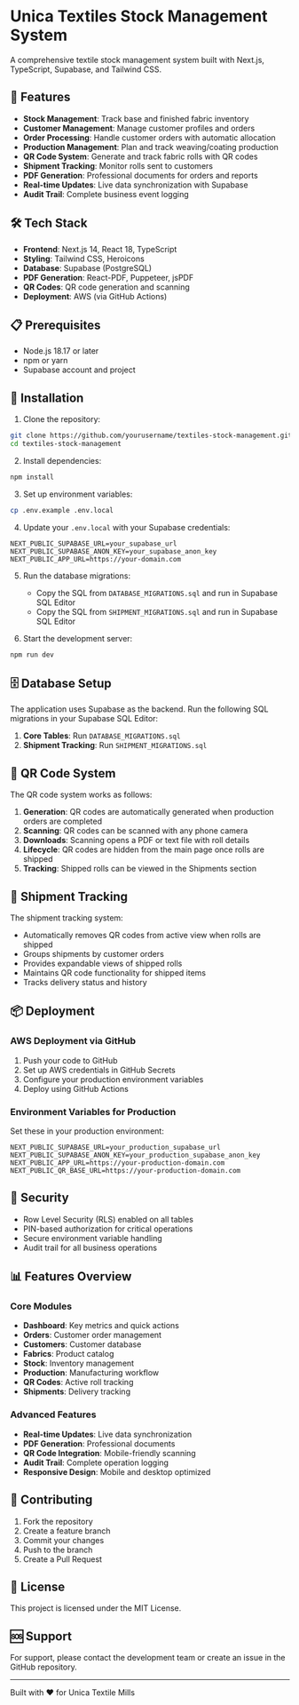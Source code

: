 # Unica Textiles Stock Management System

A comprehensive textile stock management system built with Next.js, TypeScript, Supabase, and Tailwind CSS.

## 🚀 Features

- **Stock Management**: Track base and finished fabric inventory
- **Customer Management**: Manage customer profiles and orders
- **Order Processing**: Handle customer orders with automatic allocation
- **Production Management**: Plan and track weaving/coating production
- **QR Code System**: Generate and track fabric rolls with QR codes
- **Shipment Tracking**: Monitor rolls sent to customers
- **PDF Generation**: Professional documents for orders and reports
- **Real-time Updates**: Live data synchronization with Supabase
- **Audit Trail**: Complete business event logging

## 🛠️ Tech Stack

- **Frontend**: Next.js 14, React 18, TypeScript
- **Styling**: Tailwind CSS, Heroicons
- **Database**: Supabase (PostgreSQL)
- **PDF Generation**: React-PDF, Puppeteer, jsPDF
- **QR Codes**: QR code generation and scanning
- **Deployment**: AWS (via GitHub Actions)

## 📋 Prerequisites

- Node.js 18.17 or later
- npm or yarn
- Supabase account and project

## 🔧 Installation

1. Clone the repository:
```bash
git clone https://github.com/yourusername/textiles-stock-management.git
cd textiles-stock-management
```

2. Install dependencies:
```bash
npm install
```

3. Set up environment variables:
```bash
cp .env.example .env.local
```

4. Update your `.env.local` with your Supabase credentials:
```
NEXT_PUBLIC_SUPABASE_URL=your_supabase_url
NEXT_PUBLIC_SUPABASE_ANON_KEY=your_supabase_anon_key
NEXT_PUBLIC_APP_URL=https://your-domain.com
```

5. Run the database migrations:
   - Copy the SQL from `DATABASE_MIGRATIONS.sql` and run in Supabase SQL Editor
   - Copy the SQL from `SHIPMENT_MIGRATIONS.sql` and run in Supabase SQL Editor

6. Start the development server:
```bash
npm run dev
```

## 🗄️ Database Setup

The application uses Supabase as the backend. Run the following SQL migrations in your Supabase SQL Editor:

1. **Core Tables**: Run `DATABASE_MIGRATIONS.sql`
2. **Shipment Tracking**: Run `SHIPMENT_MIGRATIONS.sql`

## 🔄 QR Code System

The QR code system works as follows:

1. **Generation**: QR codes are automatically generated when production orders are completed
2. **Scanning**: QR codes can be scanned with any phone camera
3. **Downloads**: Scanning opens a PDF or text file with roll details
4. **Lifecycle**: QR codes are hidden from the main page once rolls are shipped
5. **Tracking**: Shipped rolls can be viewed in the Shipments section

## 🚢 Shipment Tracking

The shipment tracking system:

- Automatically removes QR codes from active view when rolls are shipped
- Groups shipments by customer orders
- Provides expandable views of shipped rolls
- Maintains QR code functionality for shipped items
- Tracks delivery status and history

## 📦 Deployment

### AWS Deployment via GitHub

1. Push your code to GitHub
2. Set up AWS credentials in GitHub Secrets
3. Configure your production environment variables
4. Deploy using GitHub Actions

### Environment Variables for Production

Set these in your production environment:

```
NEXT_PUBLIC_SUPABASE_URL=your_production_supabase_url
NEXT_PUBLIC_SUPABASE_ANON_KEY=your_production_supabase_anon_key
NEXT_PUBLIC_APP_URL=https://your-production-domain.com
NEXT_PUBLIC_QR_BASE_URL=https://your-production-domain.com
```

## 🔐 Security

- Row Level Security (RLS) enabled on all tables
- PIN-based authorization for critical operations
- Secure environment variable handling
- Audit trail for all business operations

## 📊 Features Overview

### Core Modules
- **Dashboard**: Key metrics and quick actions
- **Orders**: Customer order management
- **Customers**: Customer database
- **Fabrics**: Product catalog
- **Stock**: Inventory management
- **Production**: Manufacturing workflow
- **QR Codes**: Active roll tracking
- **Shipments**: Delivery tracking

### Advanced Features
- **Real-time Updates**: Live data synchronization
- **PDF Generation**: Professional documents
- **QR Code Integration**: Mobile-friendly scanning
- **Audit Trail**: Complete operation logging
- **Responsive Design**: Mobile and desktop optimized

## 🤝 Contributing

1. Fork the repository
2. Create a feature branch
3. Commit your changes
4. Push to the branch
5. Create a Pull Request

## 📄 License

This project is licensed under the MIT License.

## 🆘 Support

For support, please contact the development team or create an issue in the GitHub repository.

---

Built with ❤️ for Unica Textile Mills
